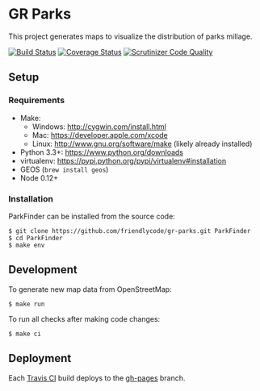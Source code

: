 # GR Parks

This project generates maps to visualize the distribution of parks millage.

[![Build Status](http://img.shields.io/travis/friendlycode/gr-parks/master.svg)](https://travis-ci.org/friendlycode/gr-parks)
[![Coverage Status](https://coveralls.io/repos/friendlycode/gr-parks/badge.svg?branch=master&service=github)](https://coveralls.io/github/friendlycode/gr-parks?branch=master)
[![Scrutinizer Code Quality](http://img.shields.io/scrutinizer/g/friendlycode/gr-parks.svg)](https://scrutinizer-ci.com/g/friendlycode/gr-parks/?branch=master)

## Setup

### Requirements

* Make:
    * Windows: http://cygwin.com/install.html
    * Mac: https://developer.apple.com/xcode
    * Linux: http://www.gnu.org/software/make (likely already installed)
* Python 3.3+: https://www.python.org/downloads
* virtualenv: https://pypi.python.org/pypi/virtualenv#installation
* GEOS (`brew install geos`)
* Node 0.12+

### Installation

ParkFinder can be installed from the source code:

```
$ git clone https://github.com/friendlycode/gr-parks.git ParkFinder
$ cd ParkFinder
$ make env
```

## Development

To generate new map data from OpenStreetMap:

```
$ make run
```

To run all checks after making code changes:

```
$ make ci
```

## Deployment

Each [Travis CI](https://travis-ci.org/friendlycode/gr-parks) build deploys to the [gh-pages](https://github.com/friendlycode/gr-parks/tree/gh-pages) branch.


